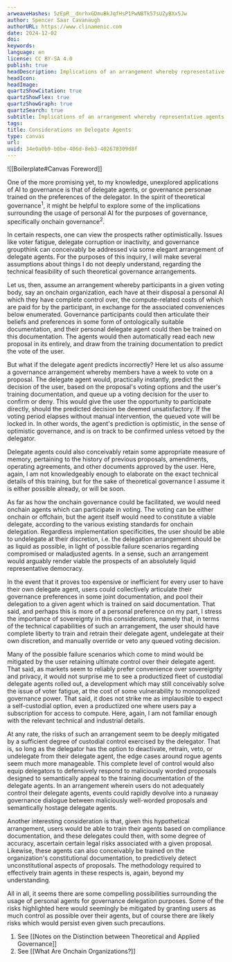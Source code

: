 ```yaml
---
arweaveHashes: 5zEpR__dnrhxGDmuBkJqfHsP1PwNBTk57sUZyBXx5Jw
author: Spencer Saar Cavanaugh
authorURL: https://www.clinamenic.com
date: 2024-12-02
doi:
keywords:
language: en
license: CC BY-SA 4.0
publish: true
headDescription: Implications of an arrangement whereby representative agents predictively queue voting decisions for users.
headIcon:
headImage:
quartzShowCitation: true
quartzShowFlex: true
quartzShowGraph: true
quartzSearch: true
subtitle: Implications of an arrangement whereby representative agents predictively queue voting decisions for users.
tags:
title: Considerations on Delegate Agents
type: canvas
url:
uuid: 34e0a0b9-b0be-406d-8eb3-402678309d8f
---
```


![[Boilerplate#Canvas Foreword]]

One of the more promising yet, to my knowledge, unexplored applications of AI to governance is that of delegate agents, or governance personae trained on the preferences of the delegator. In the spirit of theoretical governance<sup>1</sup>, it might be helpful to explore some of the implications surrounding the usage of personal AI for the purposes of governance, specifically onchain governance<sup>2</sup>.

In certain respects, one can view the prospects rather optimistically. Issues like voter fatigue, delegate corruption or inactivity, and governance groupthink can conceivably be addressed via some elegant arrangement of delegate agents. For the purposes of this inquiry, I will make several assumptions about things I do not deeply understand, regarding the technical feasibility of such theoretical governance arrangements.

Let us, then, assume an arrangement whereby participants in a given voting body, say an onchain organization, each have at their disposal a personal AI which they have complete control over, the compute-related costs of which are paid for by the participant, in exchange for the associated conveniences below enumerated. Governance participants could then articulate their beliefs and preferences in some form of ontologically suitable documentation, and their personal delegate agent could then be trained on this documentation. The agents would then automatically read each new proposal in its entirely, and draw from the training documentation to predict the vote of the user.

But what if the delegate agent predicts incorrectly? Here let us also assume a governance arrangement whereby members have a week to vote on a proposal. The delegate agent would, practically instantly, predict the decision of the user, based on the proposal's voting options and the user's training documentation, and queue up a voting decision for the user to confirm or deny. This would give the user the opportunity to participate directly, should the predicted decision be deemed unsatisfactory. If the voting period elapses without manual intervention, the queued vote will be locked in. In other words, the agent's prediction is optimistic, in the sense of optimistic governance, and is on track to be confirmed unless vetoed by the delegator.

Delegate agents could also conceivably retain some appropriate measure of memory, pertaining to the history of previous proposals, amendments, operating agreements, and other documents approved by the user. Here, again, I am not knowledgeably enough to elaborate on the exact technical details of this training, but for the sake of theoretical governance I assume it is either possible already, or will be soon.

As far as how the onchain governance could be facilitated, we would need onchain agents which can participate in voting. The voting can be either onchain or offchain, but the agent itself would need to constitute a viable delegate, according to the various existing standards for onchain delegation. Regardless implementation specificities, the user should be able to undelegate at their discretion, i.e. the delegation arrangement should be as liquid as possible, in light of possible failure scenarios regarding compromised or maladjusted agents. In a sense, such an arrangement would arguably render viable the prospects of an absolutely liquid representative democracy.

In the event that it proves too expensive or inefficient for every user to have their own delegate agent, users could collectively articulate their governance preferences in some joint documentation, and pool their delegation to a given agent which is trained on said documentation. That said, and perhaps this is more of a personal preference on my part, I stress the importance of sovereignty in this considerations, namely that, in terms of the technical capabilities of such an arrangement, the user should have complete liberty to train and retrain their delegate agent, undelegate at their own discretion, and manually override or veto any queued voting decision.

Many of the possible failure scenarios which come to mind would be mitigated by the user retaining ultimate control over their delegate agent. That said, as markets seem to reliably prefer convenience over sovereignty and privacy, it would not surprise me to see a productized fleet of custodial delegate agents rolled out, a development which may still conceivably solve the issue of voter fatigue, at the cost of some vulnerability to monopolized governance power. That said, it does not strike me as implausible to expect a self-custodial option, even a productized one where users pay a subscription for access to compute. Here, again, I am not familiar enough with the relevant technical and industrial details.

At any rate, the risks of such an arrangement seem to be deeply mitigated by a sufficient degree of custodial control exercised by the delegator. That is, so long as the delegator has the option to deactivate, retrain, veto, or undelegate from their delegate agent, the edge cases around rogue agents seem much more manageable. This complete level of control would also equip delegators to defensively respond to maliciously worded proposals designed to semantically appeal to the training documentation of the delegate agents. In an arrangement wherein users do not adequately control their delegate agents, events could rapidly devolve into a runaway governance dialogue between maliciously well-worded proposals and semantically hostage delegate agents.

Another interesting consideration is that, given this hypothetical arrangement, users would be able to train their agents based on compliance documentation, and these delegates could then, with some degree of accuracy, ascertain certain legal risks associated with a given proposal. Likewise, these agents can also conceivably be trained on the organization's constitutional documentation, to predictively detect unconstitutional aspects of proposals. The methodology required to effectively train agents in these respects is, again, beyond my understanding.

All in all, it seems there are some compelling possibilities surrounding the usage of personal agents for governance delegation purposes. Some of the risks highlighted here would seemingly be mitigated by granting users as much control as possible over their agents, but of course there are likely risks which would persist even given such precautions.

1. See [[Notes on the Distinction between Theoretical and Applied Governance]]
2. See [[What Are Onchain Organizations?]]
